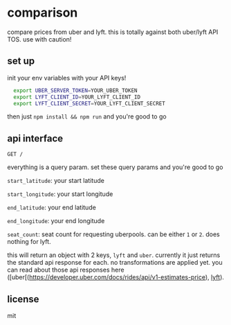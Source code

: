 # comparison
compare prices from uber and lyft. this is totally against both uber/lyft API TOS. use with caution!

## set up
init your env variables with your API keys!

```bash
  export UBER_SERVER_TOKEN=YOUR_UBER_TOKEN
  export LYFT_CLIENT_ID=YOUR_LYFT_CLIENT_ID
  export LYFT_CLIENT_SECRET=YOUR_LYFT_CLIENT_SECRET
```

then just `npm install && npm run` and you're good to go

## api interface

`GET /` 

everything is a query param. set these query params and you're good to go

`start_latitude`: your start latitude

`start_longitude`: your start longitude

`end_latitude`: your end latitude

`end_longitude`: your end longitude

`seat_count`: seat count for requesting uberpools. can be either `1` or `2`. does nothing for lyft.

this will return an object with 2 keys, `lyft` and `uber`. currently it just returns the standard api response for each. no transformations are applied yet. you can read about those api responses here ([uber[(https://developer.uber.com/docs/rides/api/v1-estimates-price), [lyft](https://developer.lyft.com/docs/availability-cost)).

## license

mit
